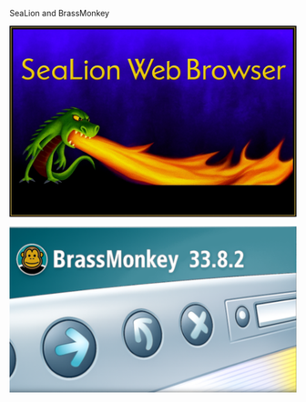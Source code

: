 SeaLion and BrassMonkey

![SeaLion splash](36AEAF02-B03F-4DB9-861C-A2FEDA615E0F.png)

![BrassMonkey splash](BrassMonkey_splash.png)
